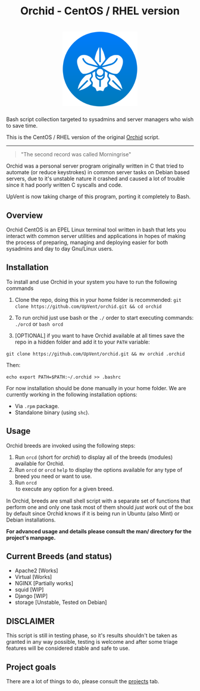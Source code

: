 <div align="center">
    <h1>Orchid - CentOS / RHEL version<h1/>
    <img width="200px" src="logo.png">
</div>

Bash script collection targeted to sysadmins and server managers who wish to save time.

This is the CentOS / RHEL version of the original [Orchid](https://github.com/upvent/orchid) script.

---

> "The second record was called Morningrise"

Orchid was a personal server program originally written in C that tried to
automate (or reduce keystrokes) in common server tasks on Debian based servers,
due to it's unstable nature it crashed and caused a lot of trouble since it had
poorly written C syscalls and code.

UpVent is now taking charge of this program, porting it completely to Bash.

## Overview

Orchid CentOS is an EPEL Linux terminal tool written in bash
that lets you interact with common server utilities and applications in hopes
of making the process of preparing, managing and deploying easier for both
sysadmins and day to day Gnu/Linux users.

## Installation

To install and use Orchid in your system you have to run the following commands

1. Clone the repo, doing this in your home folder is recommended:
`git clone https://github.com/UpVent/orchid.git && cd orchid`

2. To run orchid just use bash or the `./` order to start executing commands:
`./orcd` or `bash orcd`

3. [OPTIONAL] if you want to have Orchid available at all times save the repo in a
hidden folder and add it to your `PATH` variable:

`git clone https://github.com/UpVent/orchid.git && mv orchid .orchid`

Then:

`echo export PATH=$PATH:~/.orchid >> .bashrc`

For now installation should be done manually in your home folder. We are
currently working in the following installation options:

* Via `.rpm` package.
* Standalone binary (using `shc`).

## Usage

Orchid breeds are invoked using the following steps:

1. Run `orcd` (short for *orchid*) to display all of the breeds (modules)
   available for Orchid.
2. Run `orcd` <breed> or `orcd` <breed> `help` to display the options available
   for any type of breed you need or want to use.
3. Run `orcd` <breed> <option> to execute any option for a given breed.

In Orchid, breeds are small shell script with a separate set of functions that
perform one and only one task most of them should *just work* out of the box by
default since Orchid knows if it is being run in Ubuntu (also Mint) or Debian installations.

**For advanced usage and details please consult the man/ directory for the
project's manpage.**

## Current Breeds (and status)

* Apache2 [Works]
* Virtual [Works]
* NGINX   [Partially works]
* squid   [WIP]
* Django  [WIP]
* storage [Unstable, Tested on Debian]

## DISCLAIMER

This script is still in testing phase, so it's results shouldn't be taken as
granted in any way possible, testing is welcome and after some triage features
will be considered stable and safe to use.

## Project goals

There are a lot of things to do, please consult the [projects](https://github.com/VentGrey/orchid/projects) tab.
